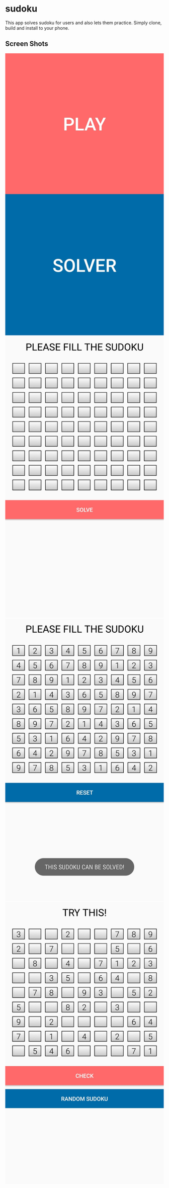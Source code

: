 # sudoku
This app solves sudoku for users and also lets them practice.
Simply clone, build and install to your phone.

## Screen Shots
![](/ss/ss1.jpg)
![](/ss/ss2.jpg)
![](/ss/ss3.jpg)
![](/ss/ss4.jpg)
